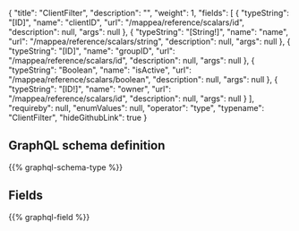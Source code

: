 {
  "title": "ClientFilter",
  "description": "",
  "weight": 1,
  "fields": [
    {
      "typeString": "[ID]",
      "name": "clientID",
      "url": "/mappea/reference/scalars/id",
      "description": null,
      "args": null
    },
    {
      "typeString": "[String!]",
      "name": "name",
      "url": "/mappea/reference/scalars/string",
      "description": null,
      "args": null
    },
    {
      "typeString": "[ID]",
      "name": "groupID",
      "url": "/mappea/reference/scalars/id",
      "description": null,
      "args": null
    },
    {
      "typeString": "Boolean",
      "name": "isActive",
      "url": "/mappea/reference/scalars/boolean",
      "description": null,
      "args": null
    },
    {
      "typeString": "[ID!]",
      "name": "owner",
      "url": "/mappea/reference/scalars/id",
      "description": null,
      "args": null
    }
  ],
  "requireby": null,
  "enumValues": null,
  "operator": "type",
  "typename": "ClientFilter",
  "hideGithubLink": true
}
## GraphQL schema definition

{{% graphql-schema-type %}}

## Fields

{{% graphql-field %}}
